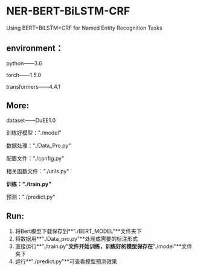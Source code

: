 # NER-BERT-BiLSTM-CRF
Using BERT+BiLSTM+CRF for Named Entity Recognition Tasks


## environment：

python——3.6

torch——1.5.0

transformers——4.4.1



## More:

dataset——DuEE1.0

训练好模型："./model"

数据处理："./Data_Pro.py"

配置文件："./config.py"

相关函数文件："./utils.py"

**训练："./train.py"**

预测："./predict.py"



## Run:

1. 将Bert模型下载保存到**"./BERT_MODEL"**文件夹下
2. 将数据用**"./Data_pro.py"**处理成需要的标注形式
3. 直接运行**"./train.py"**文件开始训练，训练好的模型保存在**"./model"**文件夹下
4. 运行**"./predict.py"**可查看模型预测效果

